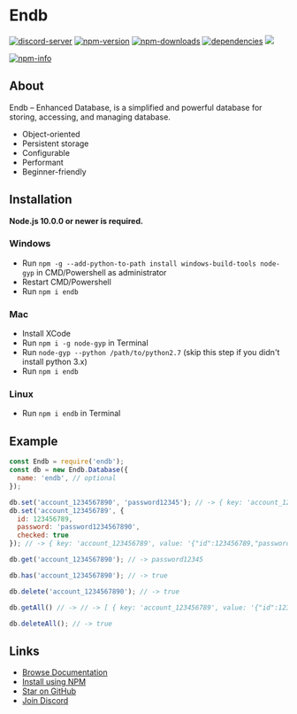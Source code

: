 # Endb

<p>
  <a href="https://discord.gg/3yXx8CN"><img src="https://discordapp.com/api/guilds/519513445721178133/embed.png" alt="discord-server" /></a>
  <a href="https://www.npmjs.com/package/endb"><img src="https://img.shields.io/npm/v/endb.svg" alt="npm-version" /></a>
  <a href="https://www.npmjs.com/package/endb"><img src="https://img.shields.io/npm/dt/endb.svg" alt="npm-downloads" /></a>
  <a href="https://david-dm.org/endb/endb"><img src="https://img.shields.io/david/endb/endb.svg"
      alt="dependencies" /></a>
  <a href="https://github.com/endb/endb/stargazers"><img src="https://img.shields.io/github/stars/endb/endb.svg?style=social&label=Star"></a>
</p>
<p>
  <a href="https://nodei.co/npm/endb/"><img src="https://nodei.co/npm/endb.png?downloads=true&stars=true" alt="npm-info" /></a>
</p>

## About

Endb – Enhanced Database, is a simplified and powerful database for storing, accessing, and managing database.

- Object-oriented
- Persistent storage
- Configurable
- Performant
- Beginner-friendly

## Installation

**Node.js 10.0.0 or newer is required.**

### Windows

- Run `npm -g --add-python-to-path install windows-build-tools node-gyp` in CMD/Powershell as administrator
- Restart CMD/Powershell
- Run `npm i endb`

### Mac

- Install XCode
- Run `npm i -g node-gyp` in Terminal
- Run `node-gyp --python /path/to/python2.7` (skip this step if you didn't install python 3.x)
- Run `npm i endb`

### Linux

- Run `npm i endb` in Terminal

## Example

```js
const Endb = require('endb');
const db = new Endb.Database({
  name: 'endb', // optional
});

db.set('account_1234567890', 'password12345'); // -> { key: 'account_1234567890', value: 'password12345' }
db.set('account_123456789', {
  id: 123456789,
  password: 'password1234567890',
  checked: true
}); // -> { key: 'account_123456789', value: '{"id":123456789,"password":"password1234567890","checked":true}' }

db.get('account_1234567890'); // -> password12345

db.has('account_1234567890'); // -> true

db.delete('account_1234567890'); // -> true

db.getAll() // -> // -> [ { key: 'account_123456789', value: '{"id":123456789,"password":"password1234567890","checked":true}' } ]

db.deleteAll(); // -> true
```

## Links

- [Browse Documentation](https://endb.js.org)
- [Install using NPM](https://npmjs.com/package/endb)
- [Star on GitHub](https://github.com/endb/endb)
- [Join Discord](https://discord.gg/3yXx8CN)